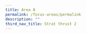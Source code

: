 ```yaml
---
title: Area 8
permalink: /focus-areas/permalink
description: ""
third_nav_title: Strat thrust 2
---
```



